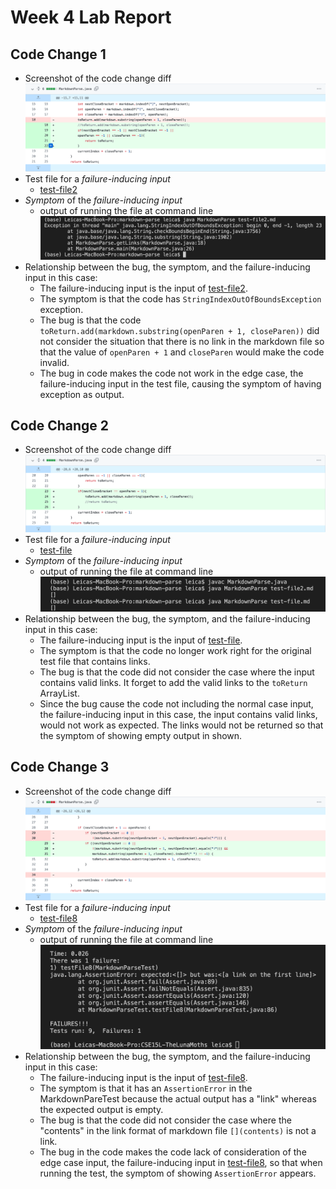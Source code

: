 # Week 4 Lab Report

## Code Change 1 
- Screenshot of the code change diff
![code change1](Image/code-change1.png) 
- Test file for a *failure-inducing input*
    - [test-file2](File/test-file2.md)
- *Symptom* of the *failure-inducing input* 
    - output of running the file at command line
    ![file2 failure](Image/test-file2-failure.png)
- Relationship between the bug, the symptom, and the failure-inducing input in this case: 
    - The failure-inducing input is the input of [test-file2](File/test-file2.md). 
    - The symptom is that the code has `StringIndexOutOfBoundsException` exception. 
    - The bug is that the code `toReturn.add(markdown.substring(openParen + 1, closeParen))` did not consider the situation that there is no link in the markdown file so that the value of `openParen + 1` and `closeParen` would make the code invalid. 
    - The bug in code makes the code not work in the edge case, the failure-inducing input in the test file, causing the symptom of having exception as output. 


## Code Change 2
- Screenshot of the code change diff 
![code change2](Image/code-change2.png)
- Test file for a *failure-inducing input*
    - [test-file](File/test-file.md)
- *Symptom* of the *failure-inducing input* 
    - output of running the file at command line
    ![symptom2](Image/test-file-failure.png)
- Relationship between the bug, the symptom, and the failure-inducing input in this case: 
    - The failure-inducing input is the input of [test-file](File/test-file.md). 
    - The symptom is that the code no longer work right for the original test file that contains links. 
    - The bug is that the code did not consider the case where the input contains valid links. It forget to add the valid links to the `toReturn` ArrayList. 
    - Since the bug cause the code not including the normal case input, the failure-inducing input in this case, the input contains valid links, would not work as expected. The links would not be returned so that the symptom of showing empty output in shown. 

## Code Change 3
- Screenshot of the code change diff 
![code change3](Image/code-change3.png)
- Test file for a *failure-inducing input*
    - [test-file8](File/test-file8.md)
- *Symptom* of the *failure-inducing input* 
    - output of running the file at command line
    ![symptom3](Image/test-file8-failure.png)
- Relationship between the bug, the symptom, and the failure-inducing input in this case: 
    - The failure-inducing input is the input of [test-file8](File/test-file8.md). 
    - The symptom is that it has an `AssertionError` in the MarkdownPareTest because the actual output has a "link" whereas the expected output is empty. 
    - The bug is that the code did not consider the case where the "contents" in the link format of markdown file `[](contents)` is not a link. 
    - The bug in the code makes the code lack of consideration of the edge case input, the failure-inducing input in [test-file8](File/test-file8.md), so that when running the test, the symptom of showing `AssertionError` appears.